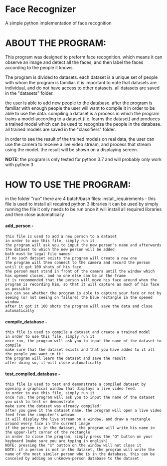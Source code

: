 # Face Recognizer

A simple python implementation of face recognition

# ABOUT THE PROGRAM:

This program was designed to preform face recognition.
which means it can observe an image and detect all the faces, and then label the faces according to the people it knows.

The program is divided to datasets.
each dataset is a unique set of people with whom the program is familiar.
it is important to note that datasets are individual, and do not have access to other datasets.
all datasets are saved in the "datasets" folder.

the user is able to add new people to the database.
after the program is familiar with enough people the user will want to compile it in order to be able to use the data.
compiling a dataset is a process in which the program trains a model according to a dataset (i.e. learns the dataset) and produces a trained model which can be used to recognize the people in the database.
all trained models are saved in the "classifiers" folder.

in order to see the result of the trained models on real data, the user can use the camera to receive a live video stream, and process that stream using the model.
the result will be shown on a displaying screen.

**NOTE:** the program is only tested for python 3.7 and will probably only work with python 3


# HOW TO USE THE PROGRAM:

in the folder "run" there are 4 batch/bash files:
install_requirements -
	this file is used to install all required python 3 libraries
	it can be used by simply running the file
	it only needs to be run once
	it will install all required libraries and then close automatically

#### add_person - 
	this file is used to add a new person to a dataset
	in order to use this file, simply run it
	the program will ask you to input the new person's name and afterwards the dataset to which the new person will be added
	both must be legal file names!
	if no such dataset exists the program will create a new one
	the program will then connect to the camera and record the person until it got 100 shots of his face
	the person must stand in front of the camera until the window which has opened closes, and no one else can be in the frame
	it is recommended that the person will move his face around when the program is recording him, so that it will capture as much of his face as possible
	you can see whether the program is able to capture your face or not by seeing (or not seeing on failure) the blue rectangle in the opened window
	after it got it 100 shots the program will save the data and close automatically

#### compile_database -
	this file is used to compile a dataset and create a trained model
	in order to use this file, simply run it
	once run, the program will ask you to input the name of the dataset to compile
	make sure that the dataset exists and that you have added to it all the people you want in it!
	the program will learn the dataset and save the result
	after doing so, it will close automatically

#### test_compiled_database -
	this file is used to test and demonstrate a compiled dataset by opening a graphical window that displays a live video feed.
	in order to use this file, simply run it
	once run, the program will ask you to input the name of the dataset you wish to test or demonstrate
	make sure the dataset was already compiled!
	after you gave it the dataset name, the program will open a live video feed from the computer's webcam
	it will display the live stream on a window, and draw a rectangle around every face in the current image
	if the person is in the dataset, the program will write his name in the upper-left corner of the rectangle
	in order to close the program, simply press the "Q" button on your keyboard (make sure you are typing in english)
	NOTE: pressing the "x" button on the window will not close it
	NOTE: if a person is not in the dataset, the program will write the name of the most similar person who is in the database, this can be canceled by adding an unknown-person database to the dataset
